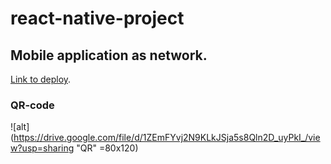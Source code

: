 # react-native-project

## Mobile application as network. 

[Link to deploy](https://expo.dev/accounts/albinaanistratenko/projects/newProject/builds/9b0222b9-eb73-4782-991c-a0030cf5027a).

### QR-code
![alt](https://drive.google.com/file/d/1ZEmFYvj2N9KLkJSja5s8Qln2D_uyPkI_/view?usp=sharing "QR" =80x120)
